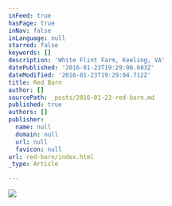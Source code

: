 ```yaml
---
inFeed: true
hasPage: true
inNav: false
inLanguage: null
starred: false
keywords: []
description: 'White Flint Farm, Keeling, VA'
datePublished: '2016-01-23T19:29:06.683Z'
dateModified: '2016-01-23T19:29:04.712Z'
title: Red Barn
author: []
sourcePath: _posts/2016-01-23-red-barn.md
published: true
authors: []
publisher:
  name: null
  domain: null
  url: null
  favicon: null
url: red-barn/index.html
_type: Article

---
```

![](https://the-grid-user-content.s3-us-west-2.amazonaws.com/43ef2290-fb1d-4459-a9b6-32e088190d97.jpg)
